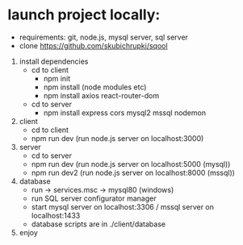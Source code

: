 # launch project locally:

- requirements: git, node.js, mysql server, sql server
- clone https://github.com/skubichrupki/sqool
  
1. install dependencies
    - cd to client
      - npm init
      - npm install (node modules etc)
      - npm install axios react-router-dom
    - cd to server
      - npm install express cors mysql2 mssql nodemon
2. client
    - cd to client
    - npm run dev (run node.js server on localhost:3000)
3. server
    - cd to server
    - npm run dev (run node.js server on localhost:5000 (mysql))
    - npm run dev2 (run node.js server on localhost:8000 (mssql))
4. database
    - run -> services.msc -> mysql80 (windows)
    - run SQL server configurator manager
    - start mysql server on localhost:3306 / mssql server on localhost:1433
    - database scripts are in ./client/database
5. enjoy


  